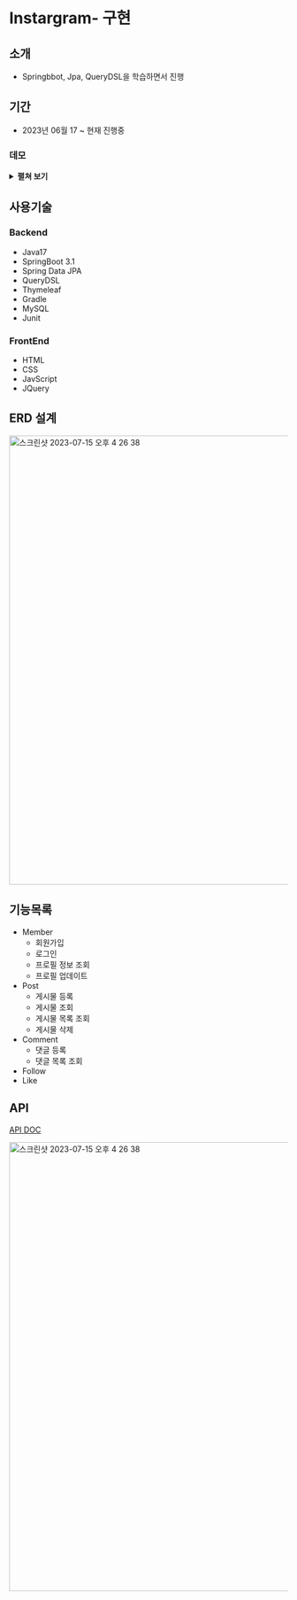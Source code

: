 # Instargram- 구현

## 소개
- Springbbot, Jpa, QueryDSL을 학습하면서 진행

## 기간
- 2023년 06월 17 ~ 현재 진행중
### 데모


<details>
<summary><b>펼쳐 보기</b></summary>
<div markdown="1">

|회원가입|로그인|
|:--:|:--:|
|<img src="https://github.com/industry1111/Instargram-ORM/assets/98158673/af5b3195-ade0-45e7-823d-75297ecffde6" width="370" height="300">|<img src="https://github.com/industry1111/Instargram-ORM/assets/98158673/4cf29afd-af0e-41a7-a530-c4935a06fc7e" width="370" height="300">|

|게시물 더보기 및 등록|게시물 삭제|
|:--:|:--:|
|<img src="https://github.com/industry1111/Instargram-ORM/assets/98158673/38845e2b-078c-4cac-9dc5-83492e08e92c" width="370" height="300">|<img src="https://github.com/industry1111/Instargram-ORM/assets/98158673/d1cdabac-1ad5-4c67-a699-75de20b54261" width="370" height="300">|

|프로필 화면 및 수정|댓글 등록|
|:--:|:--:|
|<img src="https://github.com/industry1111/Instargram-ORM/assets/98158673/41865184-f55a-4438-bf85-1a24f92ef518" width="370" height="300">|<img src="https://github.com/industry1111/Instargram-ORM/assets/98158673/75444d96-2783-4a4b-a05b-064d16b0ec42" width="370" height="300">|

|팔로잉 게시글|팔로워 팔로잉 목록|
|:--:|:--:|
|<img src="https://github.com/industry1111/Instargram-ORM/assets/98158673/edb27a45-35f7-49b9-bd84-719236ce9b36" width="370" height="300">|<img src="https://github.com/industry1111/Instargram-ORM/assets/98158673/ebd2058c-50c2-4fc2-b1dd-7020aa64926d" width="370" height="300">|


</div>
</details>

## 사용기술
### Backend
- Java17
- SpringBoot 3.1
- Spring Data JPA
- QueryDSL
- Thymeleaf
- Gradle
- MySQL
- Junit

### FrontEnd
- HTML
- CSS
- JavScript
- JQuery

## ERD 설계

<img width="811" alt="스크린샷 2023-07-15 오후 4 26 38" src="https://github.com/industry1111/Instargram-ORM/assets/98158673/e9aceb87-25bb-4fc4-ba92-a66eda63f31e">

## 기능목록

- Member
  - 회원가입
  - 로그인
  - 프로필 정보 조회
  - 프로필 업데이트
- Post
  - 게시물 등록
  - 게시물 조회
  - 게시물 목록 조회
  - 게시물 삭제
- Comment
  - 댓글 등록
  - 댓글 목록 조회
- Follow
- Like

## API
[API DOC](https://documenter.getpostman.com/view/28541536/2s946fcsGD)

<img width="811" alt="스크린샷 2023-07-15 오후 4 26 38" src="https://github.com/industry1111/Instargram-ORM/assets/98158673/dd0b04e9-3ec7-4451-a010-20819e636aa4">
